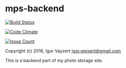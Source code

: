# mps-backend

[![Build Status](https://travis-ci.org/weisert/mpsb.svg?branch=master)](https://travis-ci.org/weisert/mpsb)

[![Code Climate](https://codeclimate.com/github/weisert/mpsb/badges/gpa.svg)](https://codeclimate.com/github/weisert/mpsb)

[![Issue Count](https://codeclimate.com/github/weisert/mpsb/badges/issue_count.svg)](https://codeclimate.com/github/weisert/mpsb)

Copyright (c) 2016, Igor Vayzert <igor.weisert@gmail.com>

This is a backend part of my photo storage site.
